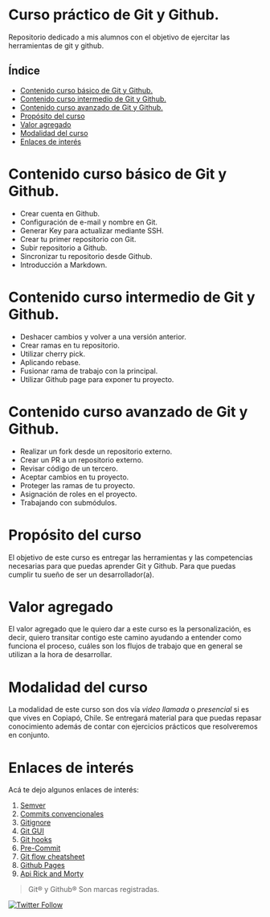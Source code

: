 # Curso práctico de Git y Github.
Repositorio dedicado a mis alumnos con el objetivo de ejercitar las herramientas de git y github.

## Índice
- [Contenido curso básico de Git y Github.](#contenido-curso-básico-de-git-y-github)
- [Contenido curso intermedio de Git y Github.](#contenido-curso-intermedio-de-git-y-github)
- [Contenido curso avanzado de Git y Github.](#contenido-curso-avanzado-de-git-y-github)
- [Propósito del curso](#propósito-del-curso)
- [Valor agregado](#valor-agregado)
- [Modalidad del curso](#modalidad-del-curso)
- [Enlaces de interés](#enlaces-de-interés)


# Contenido curso básico de Git y Github.

- Crear cuenta en Github.
- Configuración de e-mail y nombre en Git.
- Generar Key para actualizar mediante SSH.
- Crear tu primer repositorio con Git.
- Subir repositorio a Github.
- Sincronizar tu repositorio desde Github.
- Introducción a Markdown.

# Contenido curso intermedio de Git y Github.

- Deshacer cambios y volver a una versión anterior.
- Crear ramas en tu repositorio.
- Utilizar cherry pick.
- Aplicando rebase.
- Fusionar rama de trabajo con la principal.
- Utilizar Github page para exponer tu proyecto.

# Contenido curso avanzado de Git y Github.

- Realizar un fork desde un repositorio externo.
- Crear un PR a un repositorio externo.
- Revisar código de un tercero.
- Aceptar cambios en tu proyecto.
- Proteger las ramas de tu proyecto.
- Asignación de roles en el proyecto.
- Trabajando con submódulos.



# Propósito del curso
El objetivo de este curso es entregar las herramientas y las competencias necesarias para que puedas aprender Git y Github. Para que puedas cumplir tu sueño de ser un desarrollador(a).


# Valor agregado
El valor agregado que le quiero dar a este curso es la personalización, es decir, quiero transitar contigo este camino ayudando a entender como funciona el proceso, cuáles son los flujos de trabajo que en general se utilizan a la hora de desarrollar.


# Modalidad del curso
La modalidad de este curso son dos vía _video llamada_ o _presencial_ si es que vives en Copiapó, Chile.
Se entregará material para que puedas repasar conocimiento además de contar con ejercicios prácticos que resolveremos en conjunto.

# Enlaces de interés
Acá te dejo algunos enlaces de interés:

1. [Semver](https://semver.org/lang/es/)
2. [Commits convencionales](https://www.conventionalcommits.org/es/v1.0.0/)
3. [Gitignore](https://www.toptal.com/developers/gitignore)
4. [Git GUI](https://sourcetreeapp.com)
5. [Git hooks](https://githooks.com)
6. [Pre-Commit](https://pre-commit.com)
7. [Git flow cheatsheet](https://danielkummer.github.io/git-flow-cheatsheet/index.es_ES.html)
8. [Github Pages](https://pages.github.com)
9. [Api Rick and Morty](https://rickandmortyapi.com/)


>Git® y Github® Son marcas registradas.

[![Twitter Follow](https://img.shields.io/twitter/follow/krlitos_forever?style=social)](https://twitter.com/krlitos_forever)


